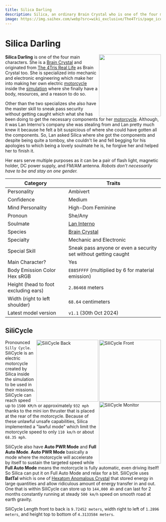 ```yaml
---
title: Silica Darling
description: Silica, an ordinary Brain Crystal who is one of the four main characters.
image: https://img.saihex.com/webp?src=wiki_exclusive/The4Tris/page_icon/characters/silica/silica.png
---
```

# Silica Darling
<img align="right" width="200" src="https://img.saihex.com/webp?src=wiki_exclusive/The4Tris/page_icon/characters/silica/silica.png">

**Silica Darling** is one of the four main characters. She is a [Brain Crystal](../logic/Brain_Crystal) and originated from [The 4Tris Real Life](../Dimensions/real_life) as Brain Crystal too. She is specialized into mechanic and electronic engineering which make her into making her own electric [motorcycle](#silicycle) inside the [simulation](../Dimensions/the_simulation) where she finally have a body, resources, and a reason to do so. 

Other than the two specializes she also have the master skill to sneak pass security without getting caught which what she has been doing to get the necessary components for her [motorcycle](#silicycle). Although, it was Lan Interno's company she was stealing from and Lan pretty much knew it because he felt a bit suspicious of where she could have gotten all the components. So, Lan asked Silica where she got the components and despite being quite a tomboy, she couldn't lie and fell begging for his apologies to which being a lovely soulmate he is, he forgive her and helped her to finish it.

Her ears serve multiple purposes as it can be a pair of flash light, magnetic holder, DC power supply, and FM/AM antenna. *Robots don't necessarily have to be and stay on one gender.*

| Category    | Traits |
| -------- | ------- |
| Personality  | Ambivert    |
| Confidence | Medium     |
| Mind Personality    |  High-Dom Feminine   |
| Pronoun | She/Any |
| Soulmate | [Lan Interno](../Characters/Lan_Interno) |
| Species | [Brain Crystal](../logic/Brain_Crystal) |
| Specialty | Mechanic and Electronic |
| Special Skill | Sneak pass anyone or even a security set without getting caught |
| Main Character? | Yes |
| Body Emission Color Hex sRGB | `E885FFFF` (multiplied by 6 for material emission) |
| Height (head to foot excluding ears) | `2.86468` meters |
| Width (right to left shoulder) | `68.64` centimeters |
| Latest model version | `v1.1` (30th Oct 2024) |

## SiliCycle
<img alt="SiliCycle Front" align="right" width="200" src="https://img.saihex.com/webp?src=wiki_exclusive/The4Tris/page_icon/characters/silica/SiliCycle_Front.png">
<img alt="SiliCycle Back" align="right" width="200" src="https://img.saihex.com/webp?src=wiki_exclusive/The4Tris/page_icon/characters/silica/SiliCycle_Back.png">
<img alt="SiliCycle Monitor" align="right" width="200" src="https://img.saihex.com/webp?src=wiki_exclusive/The4Tris/page_icon/characters/silica/SiliCycle_Monitor.png">

Pronounced `Silly Cycle`. SiliCycle is an electric motorcycle created by Silica inside the simulation to be used in their missions. SiliCycle can reach speed up to `1500 KM/h` or approximately `932 mph` thanks to the mini ion thruster that is placed at the rear of the motorcycle. Because of these unlawful unsafe capabilities, Silica implemented a "lawful mode" which limit the motorcycle speed to only `110 km/h` or about `68.35 mph`. 

SiliCycle also have **Auto PWR Mode** and **Full Auto Mode**. **Auto PWR Mode** basically a mode where the motorcycle will accelerate by itself to sustain the targeted speed while **Full Auto Mode** means the motorcycle is fully automatic, even driving itself! So Silica can put it on Full Auto Mode and relax for a bit. SiliCycle uses **BatTal** which is one of [Hexatom Anomalous Crystal](../logic/Hexatom) that stored energy in large quantities and allow ridiculous amount of energy transfer in and out. One that is within SiliCycle can store up to `144,000 Ah` and can last for 2 months constantly running at steady `500 km/h` speed on smooth road at earth gravity.

SiliCycle Length front to back is `9.72452 meters`, width right to left of `1.2896 meters`, and height top to bottom of `4.3133584 meters`.